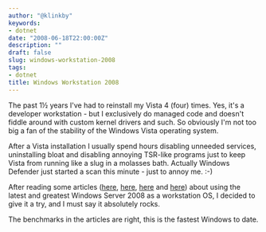 ```yaml
---
author: "@klinkby"
keywords:
- dotnet
date: "2008-06-18T22:00:00Z"
description: ""
draft: false
slug: windows-workstation-2008
tags:
- dotnet
title: Windows Workstation 2008
---
```



The past 1½ years I've had to reinstall my Vista 4 (four) times. Yes, it's a developer workstation - but I exclusively do managed code and doesn't fiddle around with custom kernel drivers and such. So obviously I'm not too big a fan of the stability of the Windows Vista operating system.

After a Vista installation I usually spend hours disabling unneeded services, uninstalling bloat and disabling annoying TSR-like programs just to keep Vista from running like a slug in a molasses bath. Actually Windows Defender just started a scan this minute - just to annoy me. :-)

After reading some articles ([here](http://www.win2008workstation.com/wordpress/), [ here](http://blogs.msdn.com/vijaysk/archive/2008/02/11/using-windows-server-2008-as-a-super-desktop-os.aspx), [ here](http://exo-blog.blogspot.com/2008/03/windows-2008-vista-done-right.html) and [ here](http://wastingtimewithmikeandari.wordpress.com/2008/02/09/windows-server-2008-10-faster-and-uses-23-the-ram-of-vista/)) about using the latest and greatest Windows Server 2008 as a workstation OS, I decided to give it a try, and I must say it absolutely rocks.

The benchmarks in the articles are right, this is the fastest Windows to date.

